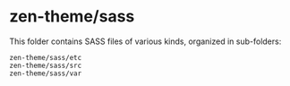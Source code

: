 # zen-theme/sass

This folder contains SASS files of various kinds, organized in sub-folders:

    zen-theme/sass/etc
    zen-theme/sass/src
    zen-theme/sass/var
